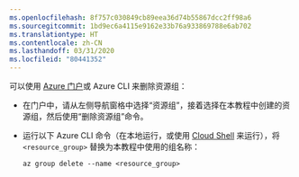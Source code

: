 ```yaml
---
ms.openlocfilehash: 8f757c030849cb89eea36d74b55867dcc2ff98a6
ms.sourcegitcommit: 1bd9ec6a4115e9162e33b76a933869788e6ab702
ms.translationtype: HT
ms.contentlocale: zh-CN
ms.lasthandoff: 03/31/2020
ms.locfileid: "80441352"
---
```

可以使用 [Azure 门户](https://portal.azure.com)或 Azure CLI 来删除资源组：

- 在门户中，请从左侧导航窗格中选择“资源组”，接着选择在本教程中创建的资源组，然后使用“删除资源组”命令。  

- 运行以下 Azure CLI 命令（在本地运行，或使用 [Cloud Shell](/azure/cloud-shell/overview) 来运行），将 `<resource_group>` 替换为本教程中使用的组名称：

    ```azurecli
    az group delete --name <resource_group>
    ```
